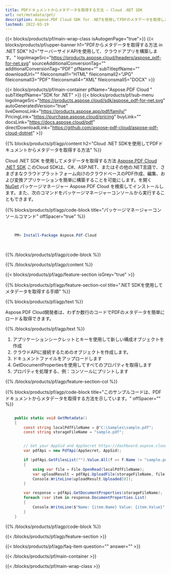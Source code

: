 ```yaml
---
title: PDFドキュメントからメタデータを取得する方法 — Cloud .NET SDK
url: net/metadata/get/
description: Aspose.PDF Cloud SDK for .NETを使用してPDFのメタデータを取得します。APIを使用してドキュメントの詳細を簡単に分析します。
lastmod: 2022-03-19
---
```


{{< blocks/products/pf/main-wrap-class isAutogenPage="true">}}
{{< blocks/products/pf/upper-banner h1="PDFからメタデータを取得する方法 in .NET SDK" h2="サーバーサイドAPIを使用して、クラウドアプリを構築します。" logoImageSrc="https://products.aspose.cloud/headers/aspose_pdf-for-net.svg" sourceAdditionalConversionTag="" additionalConversionTag="PDF" pfName="" subTitlepfName="" downloadUrl="" fileiconsmall1="HTML" fileiconsmall2="JPG" fileiconsmall3="PDF" fileiconsmall4="XML" fileiconsmall5="DOCX" >}}

{{< blocks/products/pf/main-container pfName="Aspose.PDF Cloud " subTitlepfName="SDK for .NET" >}}
{{< blocks/products/pf/sub-menu logoImageSrc="https://products.aspose.cloud/sdk/aspose_pdf-for-net.svg"
autoGeneratedVersion="true"
liveDemosLink="https://products.aspose.app/pdf/family/" PricingLink="https://purchase.aspose.cloud/pricing" buyLink="" docsLink="https://docs.aspose.cloud/pdf"  directDownloadLink="https://github.com/aspose-pdf-cloud/aspose-pdf-cloud-dotnet" >}}

{{% blocks/products/pf/agp/content h2="Cloud .NET SDKを使用してPDFドキュメントからメタデータを取得する方法" %}}

Cloud .NET SDK を使用してメタデータを取得する方法
[Aspose.PDF Cloud .NET SDK](https://products.aspose.cloud/pdf/net/)
このCloud SDKは、C#、ASP.NET、またはその他の.NET言語で、さまざまなクラウドプラットフォーム向けのクラウドベースのPDF作成、編集、および変換アプリケーションを簡単に構築することを可能にします。を開く
[NuGet](https://www.nuget.org/packages/Aspose.Pdf-Cloud)
パッケージマネージャー
Aspose.PDF Cloud
を検索してインストールします。また、次のコマンドをパッケージマネージャーコンソールから実行することもできます。

{{% blocks/products/pf/agp/code-block title="パッケージマネージャーコンソールコマンド" offSpacer="true" %}}

```powershell

     
    PM> Install-Package Aspose.Pdf-Cloud
     
     

```

{{% /blocks/products/pf/agp/code-block %}}

{{% /blocks/products/pf/agp/content %}}

{{< blocks/products/pf/agp/feature-section isGrey="true" >}}

{{% blocks/products/pf/agp/feature-section-col title=".NET SDKを使用してメタデータを取得する手順" %}}

{{% blocks/products/pf/agp/text %}}

Aspose.PDF Cloud開発者は、わずか数行のコードでPDFのメタデータを簡単にロード＆取得できます。

{{% /blocks/products/pf/agp/text %}}

1. アプリケーションシークレットとキーを使用して新しい構成オブジェクトを作成
1. クラウドAPIに接続するためのオブジェクトを作成します。
1. ドキュメントファイルをアップロードします
1. GetDocumentPropertiesを使用してすべてのプロパティを取得します
1. プロパティを処理する、例：コンソールにプリントします

{{% /blocks/products/pf/agp/feature-section-col %}}

{{% blocks/products/pf/agp/code-block title="このサンプルコードは、PDFドキュメントからメタデータを取得する方法を示しています。" offSpacer="" %}}

```cs

    public static void GetMetadata()
    {
        const string localPdfFileName = @"C:\Samples\sample.pdf";
        const string storageFileName = "sample.pdf";


        // Get your AppSid and AppSecret https://dashboard.aspose.cloud (free registration required).
        var pdfApi = new PdfApi(AppSecret, AppSid);

        if (pdfApi.GetFilesList("").Value.All(f => f.Name != "sample.pdf"))
        {
            using var file = File.OpenRead(localPdfFileName);
            var uploadResult = pdfApi.UploadFile(storageFileName, file);
            Console.WriteLine(uploadResult.Uploaded[0]);
        }

        var response = pdfApi.GetDocumentProperties(storageFileName);
        foreach (var item in response.DocumentProperties.List)
        {
            Console.WriteLine($"Name: {item.Name} Value: {item.Value}");
        }
    }
```

{{% /blocks/products/pf/agp/code-block %}}

{{< /blocks/products/pf/agp/feature-section >}}

{{< blocks/products/pf/agp/faq-item question="" answer="" >}}

{{< /blocks/products/pf/main-container >}}

{{< /blocks/products/pf/main-wrap-class >}}


